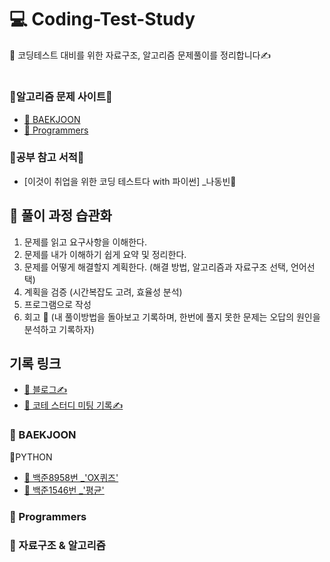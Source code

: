 # 💻 Coding-Test-Study
🍭 코딩테스트 대비를 위한 자료구조, 알고리즘 문제풀이를 정리합니다✍

#
### 📍알고리즘 문제 사이트📍
- [💎 BAEKJOON](https://www.acmicpc.net/)
- [💎 Programmers](https://programmers.co.kr/)

### 📍공부 참고 서적📍 
  - [이것이 취업을 위한 코딩 테스트다 with 파이썬] _나동빈📙  

##
##
## 🌱 풀이 과정 습관화 
  1. 문제를 읽고 요구사항을 이해한다.
  2. 문제를 내가 이해하기 쉽게 요약 및 정리한다.
  3. 문제를 어떻게 해결할지 계획한다. (해결 방법, 알고리즘과 자료구조 선택, 언어선택)
  4. 계획을 검증 (시간복잡도 고려, 효율성 분석)
  5. 프로그램으로 작성
  6. 회고 💬
     (내 풀이방법을 돌아보고 기록하며, 한번에 풀지 못한 문제는 오답의 원인을 분석하고 기록하자)

## 기록 링크
- [📃 블로그✍](https://blog.naver.com/hwankko27)
- [📃 코테 스터디 미팅 기록✍](https://blog.naver.com/hwankko27/222645367691)
###  💎 BAEKJOON
📌PYTHON 
- [📝 백준8958번 _'OX퀴즈'](https://blog.naver.com/hwankko27/222644834399)
- [📝 백준1546번 _'평균'](https://blog.naver.com/hwankko27/222644899701)
###  💎 Programmers
###  💎 자료구조 & 알고리즘
